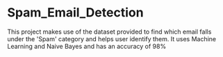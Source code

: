 # Spam_Email_Detection

This project makes use of the dataset provided to find which email falls under the 'Spam' category and helps user identify them.
It uses Machine Learning and Naive Bayes and has an accuracy of 98%
